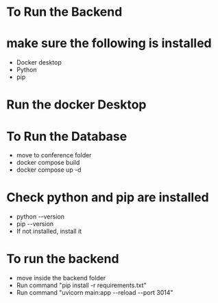 # To Run the Backend

# make sure the following is installed
* Docker desktop
* Python
* pip

# Run the docker Desktop

# To Run the Database
* move to conference folder
* docker compose build
* docker compose up -d

# Check python and pip are installed 
* python --version
* pip --version
* If not installed, install it


# To run the backend
* move inside the backend folder
* Run command "pip install -r requirements.txt"
* Run command "uvicorn main:app --reload --port 3014"
